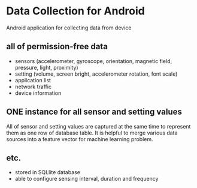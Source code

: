 # Data Collection for Android
Android application for collecting data from device

## all of permission-free data
- sensors (accelerometer, gyroscope, orientation, magnetic field, pressure, light, proximity)
- setting (volume, screen bright, accelerometer rotation, font scale)
- application list
- network traffic
- device information

## ONE instance for all sensor and setting values
All of sensor and setting values are captured at the same time to represent them as one row of database table.
It is helpful to merge various data sources into a feature vector for machine learning problem.


## etc.
- stored in SQLlite database
- able to configure sensing interval, duration and frequency

